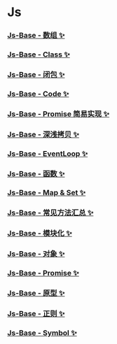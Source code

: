 # Js

### [Js-Base - 数组 ✨](./Array.md)

### [Js-Base - Class ✨](./Class.md)

### [Js-Base - 闭包 ✨](./Closure.md)

### [Js-Base - Code ✨](./Code.md)

### [Js-Base - Promise 简易实现 ✨](./Code-promise.md)

### [Js-Base - 深浅拷贝 ✨](./Clone.md)

### [Js-Base - EventLoop ✨](./EventLoop.md)

### [Js-Base - 函数 ✨](./Function.md)

### [Js-Base - Map & Set ✨](./Map-Set.md)

### [Js-Base - 常见方法汇总 ✨](./Methods.md)

### [Js-Base - 模块化 ✨](./Modular.md)

### [Js-Base - 对象 ✨](./Object.md)

### [Js-Base - Promise ✨](./Promise.md)

### [Js-Base - 原型 ✨](./Prototype.md)

### [Js-Base - 正则 ✨](./RegExp.md)

### [Js-Base - Symbol ✨](./Symbol.md)
